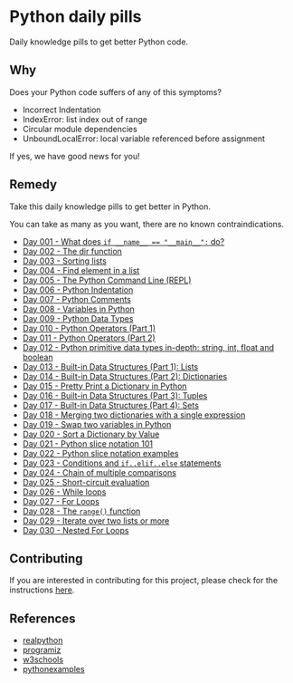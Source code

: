 # Python daily pills

Daily knowledge pills to get better Python code.

## Why

Does your Python code suffers of any of this symptoms?

- Incorrect Indentation
- IndexError: list index out of range
- Circular module dependencies
- UnboundLocalError: local variable referenced before assignment

If yes, we have good news for you!

## Remedy

Take this daily knowledge pills to get better in Python.

You can take as many as you want, there are no known contraindications.

- [Day 001 - What does `if __name__ == "__main__":` do?](./pills/day-001)
- [Day 002 - The dir function](./pills/day-002)
- [Day 003 - Sorting lists](./pills/day-003)
- [Day 004 - Find element in a list](./pills/day-004)
- [Day 005 - The Python Command Line (REPL)](./pills/day-005)
- [Day 006 - Python Indentation](./pills/day-006)
- [Day 007 - Python Comments](./pills/day-007)
- [Day 008 - Variables in Python](./pills/day-008)
- [Day 009 - Python Data Types](./pills/day-009)
- [Day 010 - Python Operators (Part 1)](./pills/day-010)
- [Day 011 - Python Operators (Part 2)](./pills/day-011)
- [Day 012 - Python primitive data types in-depth: string, int, float and boolean](./pills/day-012)
- [Day 013 - Built-in Data Structures (Part 1): Lists](./pills/day-013)
- [Day 014 - Built-in Data Structures (Part 2): Dictionaries](./pills/day-014)
- [Day 015 - Pretty Print a Dictionary in Python](./pills/day-015)
- [Day 016 - Built-in Data Structures (Part 3): Tuples](./pills/day-016)
- [Day 017 - Built-in Data Structures (Part 4): Sets](./pills/day-017)
- [Day 018 - Merging two dictionaries with a single expression](./pills/day-018)
- [Day 019 - Swap two variables in Python](./pills/day-019)
- [Day 020 - Sort a Dictionary by Value](./pills/day-020)
- [Day 021 - Python slice notation 101](./pills/day-021)
- [Day 022 - Python slice notation examples](./pills/day-022)
- [Day 023 - Conditions and `if..elif..else` statements](./pills/day-023)
- [Day 024 - Chain of multiple comparisons](./pills/day-024)
- [Day 025 - Short-circuit evaluation](./pills/day-025)
- [Day 026 - While loops](./pills/day-026)
- [Day 027 - For Loops](./pills/day-027)
- [Day 028 - The `range()` function](./pills/day-028)
- [Day 029 - Iterate over two lists or more](./pills/day-029)
- [Day 030 - Nested For Loops](./pills/day-030)

## Contributing

If you are interested in contributing for this project, please check for the instructions [here](./CONTRIBUTING.md).

## References

- [realpython](https://realpython.com)
- [programiz](https://www.programiz.com/python-programming)
- [w3schools](https://www.w3schools.com/python)
- [pythonexamples](https://pythonexamples.org)
